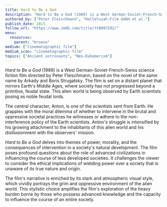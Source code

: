 ```yaml
---
title: Hard to Be a God
description: "Hard to Be a God (1989) is a West German-Soviet-French-Swiss science fiction film directed by Peter Fleischmann, based on the novel of the same name by Arkady and Boris Strugatsky. The film is set on a distant planet that mirrors Earth's Middle Ages, where society has not progressed beyond a primitive, feudal state. This alien world is being observed by Earth scientists posing as noble feudal lords."
authored_by: ["Peter Fleischmann", "Hallelujah-Film GmbH et al."]
publish_date: 2015
follow_url: "https://www.imdb.com/title/tt0097292/"
menu:
  resources:
    parent: "browse"
medium: ["Cinematographic film"]
medium_icon: "cinematographic-film"
topics: ["Ancient astronauts", "Neo-Euhemerism"]
---
```


_Hard to Be a God_ (1989) is a West German-Soviet-French-Swiss science fiction film directed by Peter Fleischmann, based on the novel of the same name by Arkady and Boris Strugatsky. The film is set on a distant planet that mirrors Earth's Middle Ages, where society has not progressed beyond a primitive, feudal state. This alien world is being observed by Earth scientists posing as noble feudal lords.

The central character, Anton, is one of the scientists sent from Earth. He grapples with the moral dilemma of whether to intervene in the brutal and oppressive societal practices he witnesses or adhere to the non-interference policy of the Earth scientists. Anton's struggle is intensified by his growing attachment to the inhabitants of this alien world and his disillusionment with the observers' mission.

_Hard to Be a God_ delves into themes of power, morality, and the consequences of intervention in a society's natural development. The film poses profound questions about the role of advanced civilizations in influencing the course of less developed societies. It challenges the viewer to consider the ethical implications of wielding power over a society that is unaware of its true nature and origin.

The film's narrative is enriched by its stark and atmospheric visual style, which vividly portrays the grim and oppressive environment of the alien world. This stylistic choice amplifies the film's exploration of the heavy burden borne by those who possess advanced knowledge and the capacity to influence the course of an entire society.
